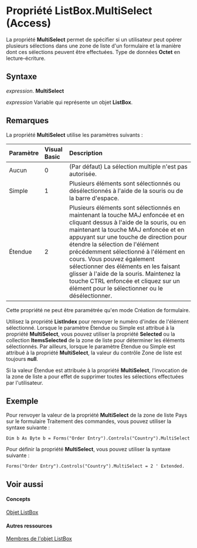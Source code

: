 
# Propriété ListBox.MultiSelect (Access)

La propriété  **MultiSelect** permet de spécifier si un utilisateur peut opérer plusieurs sélections dans une zone de liste d'un formulaire et la manière dont ces sélections peuvent être effectuées. Type de données **Octet** en lecture-écriture.


## Syntaxe

 _expression_. **MultiSelect**

 _expression_ Variable qui représente un objet **ListBox**.


## Remarques

La propriété  **MultiSelect** utilise les paramètres suivants :



|**Paramètre**|**Visual Basic**|**Description**|
|:-----|:-----|:-----|
|Aucun|0|(Par défaut) La sélection multiple n'est pas autorisée.|
|Simple|1|Plusieurs éléments sont sélectionnés ou désélectionnés à l'aide de la souris ou de la barre d'espace.|
|Étendue|2|Plusieurs éléments sont sélectionnés en maintenant la touche MAJ enfoncée et en cliquant dessus à l'aide de la souris, ou en maintenant la touche MAJ enfoncée et en appuyant sur une touche de direction pour étendre la sélection de l'élément précédemment sélectionné à l'élément en cours. Vous pouvez également sélectionner des éléments en les faisant glisser à l'aide de la souris. Maintenez la touche CTRL enfoncée et cliquez sur un élément pour le sélectionner ou le désélectionner.|
Cette propriété ne peut être paramétrée qu'en mode Création de formulaire.

Utilisez la propriété  **ListIndex** pour renvoyer le numéro d'index de l'élément sélectionné. Lorsque le paramètre Étendue ou Simple est attribué à la propriété **MultiSelect**, vous pouvez utiliser la propriété **Selected** ou la collection **ItemsSelected** de la zone de liste pour déterminer les éléments sélectionnés. Par ailleurs, lorsque le paramètre Étendue ou Simple est attribué à la propriété **MultiSelect**, la valeur du contrôle Zone de liste est toujours **null**.

Si la valeur Étendue est attribuée à la propriété  **MultiSelect**, l'invocation de la zone de liste a pour effet de supprimer toutes les sélections effectuées par l'utilisateur.


## Exemple

Pour renvoyer la valeur de la propriété  **MultiSelect** de la zone de liste Pays sur le formulaire Traitement des commandes, vous pouvez utiliser la syntaxe suivante :


```
Dim b As Byte b = Forms("Order Entry").Controls("Country").MultiSelect
```

Pour définir la propriété  **MultiSelect**, vous pouvez utiliser la syntaxe suivante :




```
Forms("Order Entry").Controls("Country").MultiSelect = 2 ' Extended.
```


## Voir aussi


#### Concepts


[Objet ListBox](6bc00755-34e7-4fc2-8e72-40dae2010dd8.md)
#### Autres ressources


[Membres de l'objet ListBox](d87ad51b-9a46-21f3-f6d6-ef98ea8aaf6d.md)